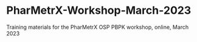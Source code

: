 # PharMetrX-Workshop-March-2023

Training materials for the PharMetrX OSP PBPK workshop, online, March 2023

